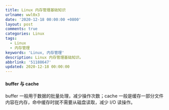 ```yaml
---
title: Linux 内存管理基础知识
urlname: wwl0x3
date: '2020-12-18 00:00:00 +0800'
layout: post
comments: true
categories: Linux
tags:
  - Linux
  - 内存管理
keywords: 'Linux, 内存管理'
description: Linux 内存管理基础知识。
abbrlink: '51188647'
updated: 2020-12-18 00:00:00
---
```


#### buffer 与 cache

buffer 一般用于数据的批量处理，减少操作次数；cache 一般是缓存一部分文件内容在内存，命中缓存时就不需要从磁盘读取，减少 I/O 读操作。
